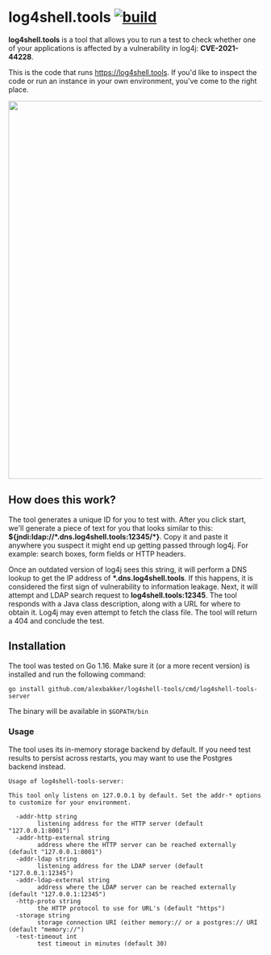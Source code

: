 # log4shell.tools [![build](https://github.com/alexbakker/log4shell-tools/actions/workflows/build.yml/badge.svg)](https://github.com/alexbakker/log4shell-tools/actions/workflows/build.yml)

__log4shell.tools__ is a tool that allows you to run a test to check whether one of
your applications is affected by a vulnerability in log4j: __CVE-2021-44228__.

This is the code that runs https://log4shell.tools. If you'd like to inspect the
code or run an instance in your own environment, you've come to the right
place.

<img width="750" src="https://alexbakker.me/u/iq8qmxclfb.png"/>

## How does this work?

The tool generates a unique ID for you to test with. After you click start,
we'll generate a piece of text for you that looks similar to this:
__${jndi:ldap://\*.dns.log4shell.tools:12345/\*}__. Copy it and paste it anywhere
you suspect it might end up getting passed through log4j. For example: search
boxes, form fields or HTTP headers.

Once an outdated version of log4j sees this string, it will perform a DNS lookup
to get the IP address of __\*.dns.log4shell.tools__. If this happens, it is
considered the first sign of vulnerability to information leakage. Next, it will
attempt and LDAP search request to __log4shell.tools:12345__. The tool responds
with a Java class description, along with a URL for where to obtain it. Log4j
may even attempt to fetch the class file. The tool will return a 404 and
conclude the test.

## Installation

The tool was tested on Go 1.16. Make sure it (or a more recent version) is
installed and run the following command:

```
go install github.com/alexbakker/log4shell-tools/cmd/log4shell-tools-server
```

The binary will be available in ``$GOPATH/bin``

### Usage

The tool uses its in-memory storage backend by default. If you need test
results to persist across restarts, you may want to use the Postgres backend instead.

```
Usage of log4shell-tools-server:

This tool only listens on 127.0.0.1 by default. Set the addr-* options to customize for your environment.

  -addr-http string
    	listening address for the HTTP server (default "127.0.0.1:8001")
  -addr-http-external string
    	address where the HTTP server can be reached externally (default "127.0.0.1:8001")
  -addr-ldap string
    	listening address for the LDAP server (default "127.0.0.1:12345")
  -addr-ldap-external string
    	address where the LDAP server can be reached externally (default "127.0.0.1:12345")
  -http-proto string
    	the HTTP protocol to use for URL's (default "https")
  -storage string
    	storage connection URI (either memory:// or a postgres:// URI (default "memory://")
  -test-timeout int
    	test timeout in minutes (default 30)
```
